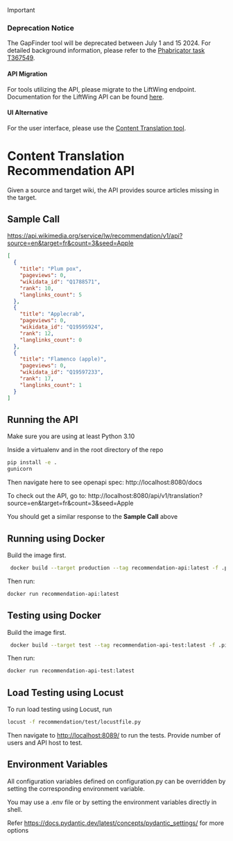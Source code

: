 > [!IMPORTANT]
> ### Deprecation Notice
> The GapFinder tool will be deprecated between July 1 and 15 2024. For detailed background information, please refer to the [Phabricator task T367549](https://phabricator.wikimedia.org/T367549).
> #### API Migration
> For tools utilizing the API, please migrate to the LiftWing endpoint. Documentation for the LiftWing API can be found [here](https://api.wikimedia.org/wiki/Lift_Wing_API/Reference/Get_content_translation_recommendation).
> #### UI Alternative
> For the user interface, please use the [Content Translation tool](https://www.mediawiki.org/wiki/Content_translation#Try_the_tool).

# Content Translation Recommendation API

Given a source and target wiki, the API provides source articles missing in the target.

## Sample Call

https://api.wikimedia.org/service/lw/recommendation/v1/api?source=en&target=fr&count=3&seed=Apple

```json
[
  {
    "title": "Plum pox",
    "pageviews": 0,
    "wikidata_id": "Q1788571",
    "rank": 10,
    "langlinks_count": 5
  },
  {
    "title": "Applecrab",
    "pageviews": 0,
    "wikidata_id": "Q19595924",
    "rank": 12,
    "langlinks_count": 0
  },
  {
    "title": "Flamenco (apple)",
    "pageviews": 0,
    "wikidata_id": "Q19597233",
    "rank": 17,
    "langlinks_count": 1
  }
]
```

## Running the API

Make sure you are using at least Python 3.10

Inside a virtualenv and in the root directory of the repo

```bash
pip install -e .
gunicorn
```

Then navigate here to see openapi spec: http://localhost:8080/docs

To check out the API, go to:
http://localhost:8080/api/v1/translation?source=en&target=fr&count=3&seed=Apple

You should get a similar response to the **Sample Call** above

## Running using Docker

Build the image first.

```bash
 docker build --target production --tag recommendation-api:latest -f .pipeline/blubber.yaml .
```

Then run:

```bash
docker run recommendation-api:latest
```

## Testing using Docker

Build the image first.

```bash
 docker build --target test --tag recommendation-api-test:latest -f .pipeline/blubber.yaml .
```

Then run:

```bash
docker run recommendation-api-test:latest
```

## Load Testing using Locust

To run load testing using Locust, run

```bash
locust -f recommendation/test/locustfile.py
```

Then navigate to <http://localhost:8089/> to run the tests. Provide number of users and API host to test.

## Environment Variables

All configuration variables defined on configuration.py can be overridden by setting the corresponding environment variable.

You may use a .env file or by setting the environment variables directly in shell.

Refer <https://docs.pydantic.dev/latest/concepts/pydantic_settings/> for more options
